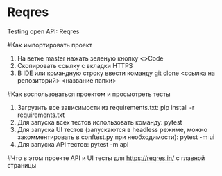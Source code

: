 # Reqres
Testing open API: Reqres

#Как импортировать проект
1. На ветке master нажать зеленую кнопку <>Code
2. Скопировать ссылку с вкладки HTTPS
3. В IDE или командную строку ввести команду git clone <ссылка на репозиторий> <название папки>

#Как воспользоваться проектом и просмотреть тесты
1. Загрузить все зависимости из requirements.txt: pip install -r requirements.txt
2. Для запуска всех тестов использовать команду: pytest
3. Для запуска UI тестов (запускаются в headless режиме, можно закомментировать в conftest.py при необходимости): pytest -m ui
4. Для запуска API тестов: pytest -m api 

#Что в этом проекте
API и UI тесты для https://reqres.in/ с главной страницы
